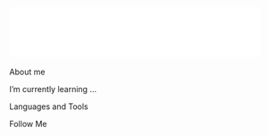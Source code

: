 [![Header](https://github.com/DDInside4life/DDInside4life/blob/main/assets/logo%2023.svg)](https://ddinside4life.github.io/My-Web-Page/index.html)

About me

I’m currently learning ...

Languages and Tools

Follow Me
